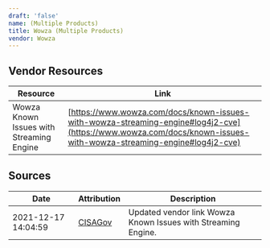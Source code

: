 ```yaml
---
draft: 'false'
name: (Multiple Products)
title: Wowza (Multiple Products)
vendor: Wowza
---
```


## Vendor Resources
| Resource | Link |
| --- | --- |
| Wowza Known Issues with Streaming Engine | [https://www.wowza.com/docs/known-issues-with-wowza-streaming-engine#log4j2-cve](https://www.wowza.com/docs/known-issues-with-wowza-streaming-engine#log4j2-cve) |



## Sources
| Date | Attribution | Description |
| --- | --- | --- |
| 2021-12-17 14:04:59 | [CISAGov](https://raw.githubusercontent.com/cisagov/log4j-affected-db/develop/README.md) | Updated vendor link Wowza Known Issues with Streaming Engine.  |
